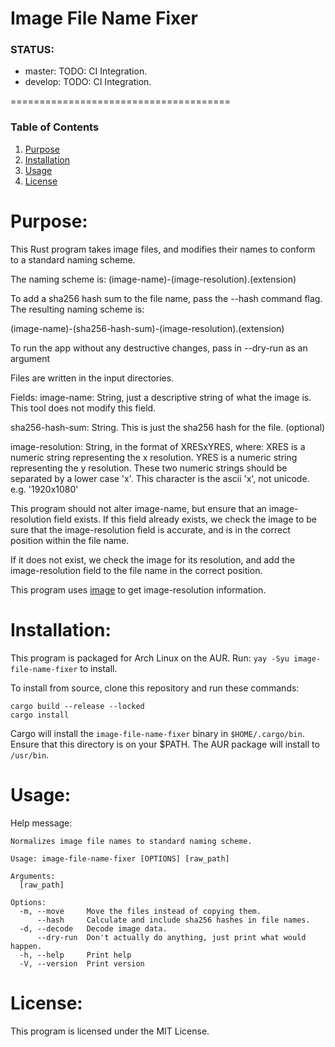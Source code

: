 Image File Name Fixer
======================================

### STATUS:
* master:  TODO: CI Integration.
* develop:  TODO: CI Integration.

======================================
### Table of Contents
1. [Purpose](https://gitlab.com/jeremymreed/image-file-name-fixer#purpose)
2. [Installation](https://gitlab.com/jeremymreed/image-file-name-fixer#installation)
3. [Usage](https://gitlab.com/jeremymreed/image-file-name-fixer#usage)
4. [License](https://gitlab.com/jeremymreed/image-file-name-fixer#license)


# Purpose:
This Rust program takes image files, and modifies their names to
conform to a standard naming scheme.

The naming scheme is: (image-name)-(image-resolution).(extension)

To add a sha256 hash sum to the file name, pass the --hash command flag.  The resulting naming scheme is:

(image-name)-(sha256-hash-sum)-(image-resolution).(extension)

To run the app without any destructive changes, pass in --dry-run
as an argument

Files are written in the input directories.

Fields:
image-name: String, just a descriptive string of what the image is.
This tool does not modify this field.

sha256-hash-sum: String.  This is just the sha256 hash for the file. (optional)

image-resolution:  String, in the format of XRESxYRES, where:
  XRES is a numeric string representing the x resolution.
  YRES is a numeric string representing the y resolution.
  These two numeric strings should be separated by a lower case 'x'.  This character is the ascii 'x', not unicode.
  e.g. '1920x1080'

This program should not alter image-name, but ensure that an image-resolution
field exists.  If this field already exists, we check the image to be sure
that the image-resolution field is accurate, and is in the correct
position within the file name.

If it does not exist, we check the image for its resolution, and add the
image-resolution field to the file name in the correct position.

This program uses [image](https://crates.io/crates/image) to get image-resolution information.

# Installation:
This program is packaged for Arch Linux on the AUR.
Run: `yay -Syu image-file-name-fixer` to install.

To install from source, clone this repository and run these commands:
```
cargo build --release --locked
cargo install
```

Cargo will install the `image-file-name-fixer` binary in `$HOME/.cargo/bin`.  Ensure that this directory is on your $PATH.
The AUR package will install to `/usr/bin`.

# Usage:

Help message:
```
Normalizes image file names to standard naming scheme.

Usage: image-file-name-fixer [OPTIONS] [raw_path]

Arguments:
  [raw_path]

Options:
  -m, --move     Move the files instead of copying them.
      --hash     Calculate and include sha256 hashes in file names.
  -d, --decode   Decode image data.
      --dry-run  Don't actually do anything, just print what would happen.
  -h, --help     Print help
  -V, --version  Print version
```

# License:
This program is licensed under the MIT License.
